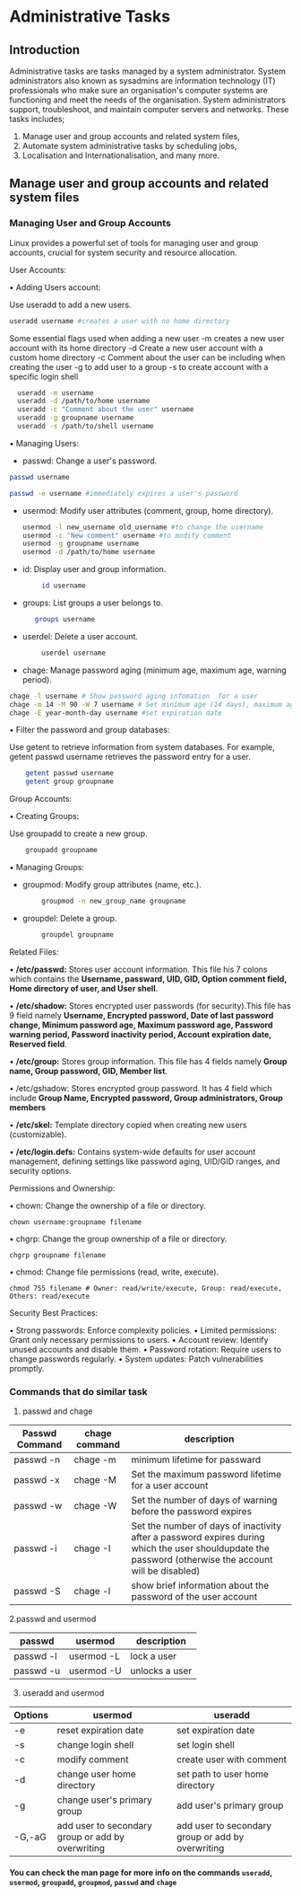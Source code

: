 # Administrative Tasks
## Introduction
Administrative tasks are tasks managed by a system administrator. System administrators also known as sysadmins are information technology (IT) professionals who make sure an organisation's computer systems are functioning and meet the needs of the organisation. System administrators support, troubleshoot, and maintain computer servers and networks.
These tasks includes;
1. Manage user and group accounts and related system files,
1. Automate system administrative tasks by scheduling jobs,
1. Localisation and Internationalisation, and many more.
## Manage user and group accounts and related system files
### Managing User and Group Accounts 

Linux provides a powerful set of tools for managing user and group accounts, crucial for system security and resource allocation. 

User Accounts:

• Adding Users account:

  Use useradd to add a new users.

  ```sh 
  useradd username #creates a user with no home directory
  ``` 
  Some essential flags used when adding a new user
  -m creates a new user account with its home directory
  -d Create a new user account with a custom home directory
  -c Comment about the user can be including when creating the user
  -g to add user to a group
  -s to create account with a specific login shell
```sh
  useradd -m username 
  useradd -d /path/to/home username 
  useradd -c "Comment about the user" username 
  useradd -g groupname username 
  useradd -s /path/to/shell username 
  ```
  

• Managing Users:

  * passwd: Change a user's password.

   ```sh
   passwd username
   ``` 
   ```sh
   passwd -e username #immediately expires a user's password
   ```

  * usermod: Modify user attributes (comment, group, home directory).

    ```sh
    usermod -l new_username old_username #to change the username
    usermod -c "New comment" username #to modify comment
    usermod -g groupname username    
    usermod -d /path/to/home username
    ```
    

  * id: Display user and group information.
```sh
        id username
```
    

  * groups: List groups a user belongs to.

     ```sh
        groups username
    ```

  * userdel: Delete a user account.
```sh
        userdel username
 ```   

  * chage: Manage password aging (minimum age, maximum age, warning period).

 ```sh 
 chage -l username # Show password aging infomation  for a user
 chage -m 14 -M 90 -W 7 username # Set minimum age (14 days), maximum age (90 days), and warning period (7 days) 
 chage -E year-month-day username #set expiration date 
 ```   
• Filter the password and group databases:

  Use getent to retrieve information from system databases. For example, getent passwd username retrieves the password entry for a user. 
```sh
    getent passwd username
    getent group groupname 
 ``` 
  

Group Accounts:

• Creating Groups:

  Use groupadd to create a new group.

```sh
    groupadd groupname
``` 

• Managing Groups: 

  * groupmod: Modify group attributes (name, etc.).
```sh
        groupmod -n new_group_name groupname
```    

  * groupdel: Delete a group.
```sh
        groupdel groupname
```    

Related Files:

• **/etc/passwd:** Stores user account information. This file his 7 colons which contains the **Username, passward, UID, GID, Option comment field, Home directory of user, and User shell**.

• **/etc/shadow:** Stores encrypted user passwords (for security).This file has 9 field namely **Username, Encrypted password, Date of last password change, Minimum password age, Maximum password age, Password warning period, Password inactivity period, Account expiration date, Reserved field**.

• **/etc/group:** Stores group information. This file has 4 fields namely **Group name, Group password, GID, Member list**.

• /etc/gshadow: Stores encrypted group password. It has 4 field which include **Group Name, Encrypted password, Group administrators, Group members**

• **/etc/skel:** Template directory copied when creating new users (customizable).

• **/etc/login.defs:** Contains system-wide defaults for user account management, defining settings like password aging, UID/GID ranges, and security options.

Permissions and Ownership:

• chown: Change the ownership of a file or directory.

    chown username:groupname filename
  

• chgrp: Change the group ownership of a file or directory.

    chgrp groupname filename
  

• chmod: Change file permissions (read, write, execute).

    chmod 755 filename # Owner: read/write/execute, Group: read/execute, Others: read/execute
  

Security Best Practices:

• Strong passwords: Enforce complexity policies.
• Limited permissions: Grant only necessary permissions to users.
• Account review: Identify unused accounts and disable them.
• Password rotation: Require users to change passwords regularly.
• System updates: Patch vulnerabilities promptly.

### Commands that do similar task 
1. passwd and chage

|Passwd Command   |   chage command    |description|
|-----------------|--------------------|-----------|        
|   passwd -n              |  chage -m                  |minimum lifetime for passward|
|  passwd -x               |   chage -M                 |Set the maximum password lifetime for a user account|
|   passwd -w              |      chage -W              |Set the number of days of warning before the password expires 
|   passwd -i              |   chage -I                 |Set the number of days of inactivity after a password expires during which the user shouldupdate the password (otherwise the account will be disabled)|
|  passwd -S               | chage -l                   |show brief information about the password of the user account

2.passwd and usermod

|passwd  |usermod  |description
|--------|---------|----------|
| passwd -l                | usermod -L                   |lock a user
|passwd -u| usermod -U|unlocks a user
3. useradd and usermod 

|Options    |usermod |useradd       |
|-----------|--------|--------------| 
|-e        |  reset expiration date      |set expiration date              | 
| -s        | change login shell       |   set login shell           | 
|       -c       | modify comment       | create user with comment             |
|           -d   |  change user home directory      |set path to user home directory              | 
|    -g    |change user's primary group       | add user's primary group             |  
|    -G,-aG      |add user to secondary group or  add by overwriting        | add user to secondary group or  add by overwriting              |  

#### You can check the man page for more info on the commands ```useradd```, ```usermod```, ```groupadd```, ```groupmod```, ```passwd``` and ```chage```
